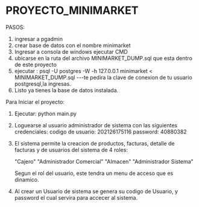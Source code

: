 # PROYECTO_MINIMARKET

PASOS:
1. ingresar a pgadmin
2. crear base de datos con el nombre minimarket
3. Ingresar a consola de windows ejecutar CMD
4. ubicarse en la ruta del archivo MINIMARKET_DUMP.sql que esta dentro de este proyecto
5. ejecutar :  psql -U postgres -W -h 127.0.0.1 minimarket < MINIMARKET_DUMP.sql
---te pedira la clave de conexion de tu usuario postgresql,la ingresas.
6. Listo ya tienes la base de datos instalada.


Para Iniciar el proyecto:

1. Ejecutar:
   python main.py
2. Loguearse al usuario administrador de sistema con las siguientes credenciales:
   codigo de usuario: 202126175116
   password: 40880382

3. El sistema permite la creacion de productos, facturas, detalle de facturas y de usuarios del sistema de 4 roles:
   
   "Cajero"
   "Administrador Comercial"
   "Almacen"
   "Administrador Sistema"

   Segun el rol del usuario, este tendra un menu de acceso que es dinamico.
   
4. Al crear un Usuario de sistema se genera su codigo de Usuario, y password el cual servira para accecer al sistema.
